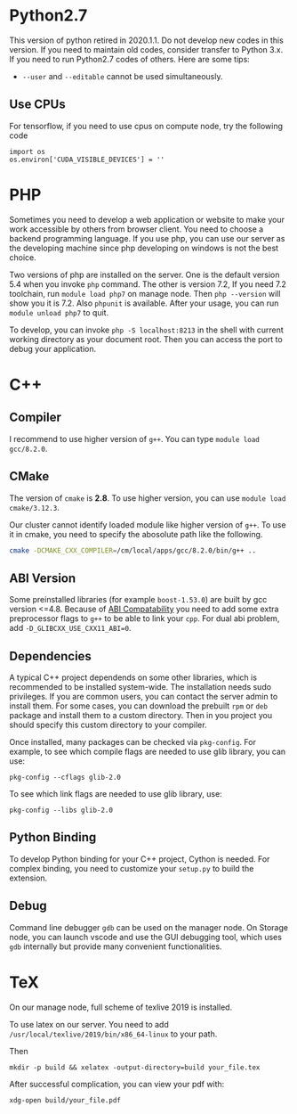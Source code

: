 # Python2.7
This version of python retired in 2020.1.1. Do not develop new codes in this version.
If you need to maintain old codes, consider transfer to Python 3.x.
If you need to run Python2.7 codes of others. Here are some tips:

* `--user` and `--editable` cannot be used simultaneously. 

## Use CPUs
For tensorflow, if you need to use cpus on compute node, try the following code
```
import os
os.environ['CUDA_VISIBLE_DEVICES'] = ''
```

# PHP
Sometimes you need to develop a web application or website to make your work accessible by others from browser client. You need to choose a
backend programming language. If you use php, you can use our server as the developing machine since php developing on windows is not the best choice.

Two versions of php are installed on the server. One is the default version 5.4 when you invoke `php` command. The other is version 7.2, 
If you need 7.2 toolchain, run `module load php7` on manage node. Then `php --version` will show you it is 7.2. Also `phpunit` is available.
After your usage, you can run `module unload php7` to quit.

To develop, you can invoke `php -S localhost:8213` in the shell with current working directory as your document root. Then you can access the port to
debug your application.

# C++
## Compiler

I recommend to use higher version of `g++`. You can type `module load gcc/8.2.0`.

## CMake

The version of `cmake` is **2.8**. To use higher version, you can use `module load cmake/3.12.3`.

Our cluster cannot identify loaded module like higher version of `g++`. To use
it in cmake, you need to specify the abosolute path like the following.
```bash
cmake -DCMAKE_CXX_COMPILER=/cm/local/apps/gcc/8.2.0/bin/g++ ..
```
## ABI Version

Some preinstalled libraries (for example `boost-1.53.0`) are built by gcc version <=4.8. Because of [ABI Compatability](https://gcc.gnu.org/onlinedocs/gcc-5.2.0/libstdc++/manual/manual/using_dual_abi.html) you need to add some extra preprocessor flags to `g++` to be able to link your `cpp`. For dual abi problem, add `-D_GLIBCXX_USE_CXX11_ABI=0`.

## Dependencies

A typical C++ project dependends on some other libraries, which is recommended to be
installed system-wide. The installation needs sudo privileges. If you are
common users, you can contact the server admin to install them. For some cases, you can download the prebuilt `rpm` or `deb` package and install them to 
a custom directory. Then in you project you should specify this custom directory to your compiler.

Once installed, many packages can be checked via `pkg-config`.
For example, to see which compile flags are needed to use glib library, you can use:
```shell
pkg-config --cflags glib-2.0
```
To see which link flags are needed to use glib library, use:
```shell
pkg-config --libs glib-2.0
```
## Python Binding

To develop Python binding for your C++ project, Cython is needed. For complex binding, you need to customize your `setup.py` to build the extension.

## Debug
Command line debugger `gdb` can be used on the manager node. On Storage node, you can launch vscode and use the GUI debugging tool, which uses `gdb` internally but provide many convenient functionalities. 

# TeX
On our manage node, full scheme of texlive 2019 is installed.

To use latex on our server. You need to add `/usr/local/texlive/2019/bin/x86_64-linux` to your path.

Then
```shell
mkdir -p build && xelatex -output-directory=build your_file.tex
```

After successful complication, you can view your pdf with:
```shell
xdg-open build/your_file.pdf
```
